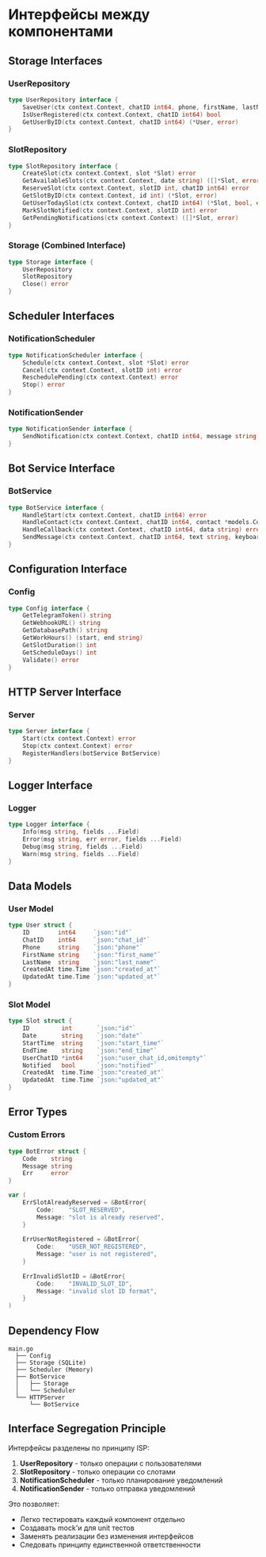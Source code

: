 # Интерфейсы между компонентами

## Storage Interfaces

### UserRepository

```go
type UserRepository interface {
    SaveUser(ctx context.Context, chatID int64, phone, firstName, lastName string) error
    IsUserRegistered(ctx context.Context, chatID int64) bool
    GetUserByID(ctx context.Context, chatID int64) (*User, error)
}
```

### SlotRepository  

```go
type SlotRepository interface {
    CreateSlot(ctx context.Context, slot *Slot) error
    GetAvailableSlots(ctx context.Context, date string) ([]*Slot, error)
    ReserveSlot(ctx context.Context, slotID int, chatID int64) error
    GetSlotByID(ctx context.Context, id int) (*Slot, error)
    GetUserTodaySlot(ctx context.Context, chatID int64) (*Slot, bool, error)
    MarkSlotNotified(ctx context.Context, slotID int) error
    GetPendingNotifications(ctx context.Context) ([]*Slot, error)
}
```

### Storage (Combined Interface)

```go
type Storage interface {
    UserRepository
    SlotRepository
    Close() error
}
```

## Scheduler Interfaces

### NotificationScheduler

```go
type NotificationScheduler interface {
    Schedule(ctx context.Context, slot *Slot) error
    Cancel(ctx context.Context, slotID int) error
    ReschedulePending(ctx context.Context) error
    Stop() error
}
```

### NotificationSender

```go
type NotificationSender interface {
    SendNotification(ctx context.Context, chatID int64, message string) error
}
```

## Bot Service Interface

### BotService

```go
type BotService interface {
    HandleStart(ctx context.Context, chatID int64) error
    HandleContact(ctx context.Context, chatID int64, contact *models.Contact) error
    HandleCallback(ctx context.Context, chatID int64, data string) error
    SendMessage(ctx context.Context, chatID int64, text string, keyboard *models.InlineKeyboardMarkup) error
}
```

## Configuration Interface

### Config

```go
type Config interface {
    GetTelegramToken() string
    GetWebhookURL() string
    GetDatabasePath() string
    GetWorkHours() (start, end string)
    GetSlotDuration() int
    GetScheduleDays() int
    Validate() error
}
```

## HTTP Server Interface

### Server

```go
type Server interface {
    Start(ctx context.Context) error
    Stop(ctx context.Context) error
    RegisterHandlers(botService BotService)
}
```

## Logger Interface

### Logger

```go
type Logger interface {
    Info(msg string, fields ...Field)
    Error(msg string, err error, fields ...Field)
    Debug(msg string, fields ...Field)
    Warn(msg string, fields ...Field)
}
```

## Data Models

### User Model

```go
type User struct {
    ID        int64     `json:"id"`
    ChatID    int64     `json:"chat_id"`
    Phone     string    `json:"phone"`
    FirstName string    `json:"first_name"`
    LastName  string    `json:"last_name"`
    CreatedAt time.Time `json:"created_at"`
    UpdatedAt time.Time `json:"updated_at"`
}
```

### Slot Model

```go
type Slot struct {
    ID         int       `json:"id"`
    Date       string    `json:"date"`
    StartTime  string    `json:"start_time"`
    EndTime    string    `json:"end_time"`
    UserChatID *int64    `json:"user_chat_id,omitempty"`
    Notified   bool      `json:"notified"`
    CreatedAt  time.Time `json:"created_at"`
    UpdatedAt  time.Time `json:"updated_at"`
}
```

## Error Types

### Custom Errors

```go
type BotError struct {
    Code    string
    Message string
    Err     error
}

var (
    ErrSlotAlreadyReserved = &BotError{
        Code:    "SLOT_RESERVED",
        Message: "slot is already reserved",
    }
    
    ErrUserNotRegistered = &BotError{
        Code:    "USER_NOT_REGISTERED", 
        Message: "user is not registered",
    }
    
    ErrInvalidSlotID = &BotError{
        Code:    "INVALID_SLOT_ID",
        Message: "invalid slot ID format",
    }
)
```

## Dependency Flow

```
main.go
  ├── Config
  ├── Storage (SQLite)
  ├── Scheduler (Memory)
  ├── BotService
  │   ├── Storage
  │   └── Scheduler
  └── HTTPServer
      └── BotService
```

## Interface Segregation Principle

Интерфейсы разделены по принципу ISP:

1. **UserRepository** - только операции с пользователями
2. **SlotRepository** - только операции со слотами  
3. **NotificationScheduler** - только планирование уведомлений
4. **NotificationSender** - только отправка уведомлений

Это позволяет:

- Легко тестировать каждый компонент отдельно
- Создавать mock'и для unit тестов
- Заменять реализации без изменения интерфейсов
- Следовать принципу единственной ответственности
